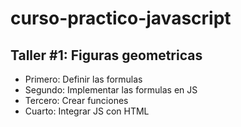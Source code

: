 # curso-practico-javascript

## Taller #1: Figuras geometricas

- Primero: Definir las formulas
- Segundo: Implementar las formulas en JS
- Tercero: Crear funciones
- Cuarto: Integrar JS con HTML